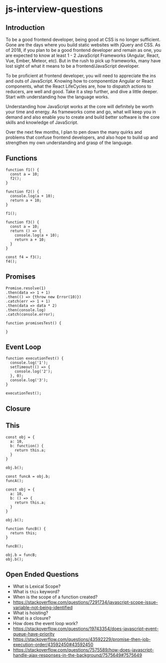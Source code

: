 # js-interview-questions

## Introduction

To be a good frontend developer, being good at CSS is no longer sufficient. Gone are the days where you build static websites with jQuery and CSS. As of 2018, if you plan to be a good frontend developer and remain as one, you are expected to know at least 1 - 2 JavaScript Frameworks (Angular, React, Vue, Ember, Meteor, etc). But in the rush to pick up frameworks, many have lost sight of what it means to be a frontend/JavaScript developer. 

To be proficient at frontend developer, you will need to appreciate the ins and outs of JavaScript. Knowing how to componentize Angular or React components, what the React LifeCycles are, how to dispatch actions to reducers, are well and good. Take it a step further, and dive a little deeper. Start with understanding how the language works. 

Understanding how JavaScript works at the core will definitely be worth your time and energy. As frameworks come and go, what will keep you in demand and also enable you to create and build better software is the core skills and knowledge of JavaScript. 

Over the next few months, I plan to pen down the many quirks and problems that confuse frontend developers, and also hope to build up and strengthen my own understanding and grasp of the language.


## Functions
```
function f1() {
  const a = 10;
  f2();
}

function f2() {
  console.log(a + 10);
  return a + 10;
}

f1();

function f3() {
  const a = 10;
  return () => {
    console.log(a + 10);
    return a + 10;
  }
}

const f4 = f3();
f4();
```

## Promises

```
Promise.resolve(1)
.then(data => 1 + 1)
.then(() => {throw new Error(10)})
.catch(err => 1 + 1)
.then(data => data * 2)
.then(console.log)
.catch(console.error);

function promisesTest() {

}
```

## Event Loop

```
function executionTest() {
  console.log('1');
  setTimeout(() => {
    console.log('2');
  }, 0);
  console.log('3');
}

executionTest();
```

## Closure

## This

```
const obj = {
  a: 10,
  b: function() {
    return this.a;
  }
}

obj.b();

const funcA = obj.b;
funcA();

const obj = {
  a: 10,
  b: () => {
    return this.a;
  }
}

obj.b();

function funcB() {
  return this;
}

funcB();

obj.b = funcB;
obj.b();

```

## Open Ended Questions
+ What is Lexical Scope?
+ What is `this` keyword?
+ When is the scope of a function created?
+ https://stackoverflow.com/questions/7291734/javascript-scope-issue-variable-not-being-identified
+ What is hoisting?
+ What is a closure?
+ How does the event loop work?
+ https://stackoverflow.com/questions/19743354/does-javascript-event-queue-have-priority
+ https://stackoverflow.com/questions/43592229/promise-then-job-execution-order/43592450#43592450
+ https://stackoverflow.com/questions/7575589/how-does-javascript-handle-ajax-responses-in-the-background/7575649#7575649

